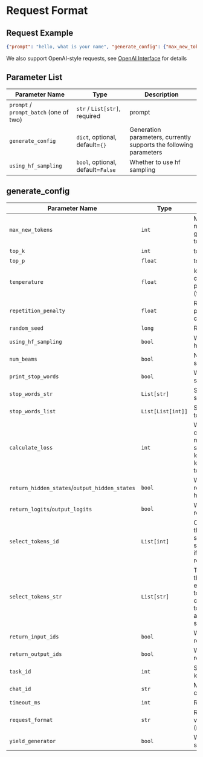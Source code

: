 # Request Format
## Request Example
```json
{"prompt": "hello, what is your name", "generate_config": {"max_new_tokens": 1000}}
```
We also support OpenAI-style requests, see [OpenAI Interface](OpenAI-Tutorial.md) for details

## Parameter List

| Parameter Name | Type | Description |
| --- | --- | --- |
| `prompt` / `prompt_batch` (one of two) | `str` / `List[str]`, required | prompt |
| `generate_config` | `dict`, optional, default=`{}` | Generation parameters, currently supports the following parameters |
| `using_hf_sampling` | `bool`, optional, default=`False` | Whether to use hf sampling |


## generate_config

| Parameter Name | Type | Description |
| --- | --- | --- |
| `max_new_tokens` | `int` | Maximum number of generated tokens |
| `top_k` | `int` | top_k sampling |
| `top_p` | `float` | top_p sampling |
| `temperature` | `float` | logits computation parameter (temperature) |
| `repetition_penalty` | `float` | Repetition token penalty coefficient |
| `random_seed` | `long` | Random seed |
| `using_hf_sampling` | `bool` | Whether to use hf sampling |
| `num_beams` | `bool` | Number of beam search |
| `print_stop_words` | `bool` | Whether to print stop words |
| `stop_words_str` | `List[str]` | Stop words strings |
| `stop_words_list` | `List[List[int]]` | Stop words token ids |
| `calculate_loss` | `int` | Whether to calculate loss, 0: no calculation, 1: sum of word loss, 2: return loss of each token separately |
| `return_hidden_states`/`output_hidden_states` | `bool` | Whether to return hidden_states |
| `return_logits`/`output_logits` | `bool` | Whether to return logits |
| `select_tokens_id` | `List[int]` | Only tokens in the select_tokens_id set return logits, if not specified, return all. |
| `select_tokens_str` | `List[str]` | The strings in this list will be encoded by tokenizer into corresponding token ids and appended to select_tokens_id. |
| `return_input_ids` | `bool` | Whether to return input ids |
| `return_output_ids` | `bool` | Whether to return output ids |
| `task_id` | `int` | System prompt id |
| `chat_id` | `str` | Multi-turn conversation id |
| `timeout_ms` | `int` | Request timeout |
| `request_format` | `str` | Request format, values (raw/chatapi) |
| `yield_generator` | `bool` | Whether to stream output |
